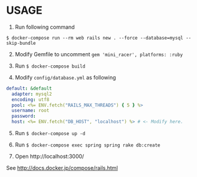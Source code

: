 # USAGE

1. Run following command

```
$ docker-compose run --rm web rails new . --force --database=mysql --skip-bundle
```

2. Modify Gemfile to uncomment `gem 'mini_racer', platforms: :ruby`

3. Run `$ docker-compose build`

4. Modify `config/database.yml` as following

```yml
default: &default
  adapter: mysql2
  encoding: utf8
  pool: <%= ENV.fetch("RAILS_MAX_THREADS") { 5 } %>
  username: root
  password:
  host: <%= ENV.fetch("DB_HOST", "localhost") %> # <- Modify here.
```

5. Run `$ docker-compose up -d`

6. Run `$ docker-compose exec spring spring rake db:create`

7. Open http://localhost:3000/

See http://docs.docker.jp/compose/rails.html
